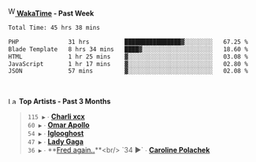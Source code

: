 <img src="https://github.com/dxnter/dxnter/assets/17434202/67b21fa4-d36d-46f9-9dec-f23d976b00ef" alt="WakaTime Logo" width="14" height="18"/><a href="https://wakatime.com/@dxnter" target="_blank"><strong> WakaTime</strong></a><strong> - Past Week</strong>

<!--START_SECTION:waka-->

```txt
Total Time: 45 hrs 38 mins

PHP              31 hrs          ████████████████▓░░░░░░░░   67.25 %
Blade Template   8 hrs 34 mins   ████▓░░░░░░░░░░░░░░░░░░░░   18.60 %
HTML             1 hr 25 mins    ▓░░░░░░░░░░░░░░░░░░░░░░░░   03.08 %
JavaScript       1 hr 17 mins    ▓░░░░░░░░░░░░░░░░░░░░░░░░   02.80 %
JSON             57 mins         ▓░░░░░░░░░░░░░░░░░░░░░░░░   02.08 %
```

<!--END_SECTION:waka-->

<br/>

<!--START_LASTFM_ARTISTS:{"period": "3month", "rows": 6}-->
<a href="https://last.fm" target="_blank"><img src="https://user-images.githubusercontent.com/17434202/215290617-e793598d-d7c9-428f-9975-156db1ba89cc.svg" alt="Last.fm Logo" width="18" height="13"/></a> **Top Artists - Past 3 Months**

> `115 ▶️` ∙ **[Charli xcx](https://www.last.fm/music/Charli+xcx)**<br/>
> `60 ▶️` ∙ **[Omar Apollo](https://www.last.fm/music/Omar+Apollo)**<br/>
> `54 ▶️` ∙ **[Iglooghost](https://www.last.fm/music/Iglooghost)**<br/>
> `47 ▶️` ∙ **[Lady Gaga](https://www.last.fm/music/Lady+Gaga)**<br/>
> `36 ▶️` ∙ **[Fred again..](https://www.last.fm/music/Fred+again..)**<br/>
> `34 ▶️` ∙ **[Caroline Polachek](https://www.last.fm/music/Caroline+Polachek)**<br/>
<!--END_LASTFM_ARTISTS-->
